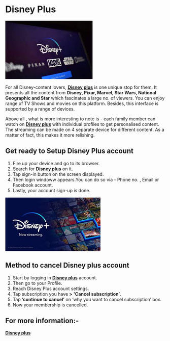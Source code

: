 
# Disney Plus


[![disneyplus](di-sney.jpg)]()


For all Disney-content lovers, [**Disney plus**]() is one unique stop for them.  It presents all the content from **Disney, Pixar, Marvel, Star Wars, National Geographic and Star** which fascinates a large no. of viewers. You can enjoy range of TV Shows and movies on this platform. Besides, this interface is supported by a range of devices. 

Above all , what is more interesting to note is  - each family member can watch on [**Disney plus**]() with individual profiles to get personalised content. The streaming can be made on 4 separate device for different content. As a matter of fact, this makes it more relishing. 




## Get ready to Setup Disney Plus account

1. Fire up your device and go to its browser.
2. Search for [**Disney plus**]() on it.
3. Tap sign-in button on the screen displayed.
4.  Then login windoww appears.You can do so via  - Phone no. ,  Email or Facebook account.
5. Lastly, your account sign-up is done.



[![disneyplus](dis-ney.jpg)]()



## Method to cancel Disney plus account

1. Start by logging in [**Disney plus**]() account.
2. Then go to your Profile.
3. Reach Disney Plus  account settings.
4. Tap subscription you have **>**  **'Cancel subscription’**.
5. Tap **‘continue to cancel’** on  ‘why you want to cancel subscription’ box.
6. Now your membership is cancelled.



## **For more information:-**
[**Disney plus**](https://disney-plus-com-begin.github.io/)
